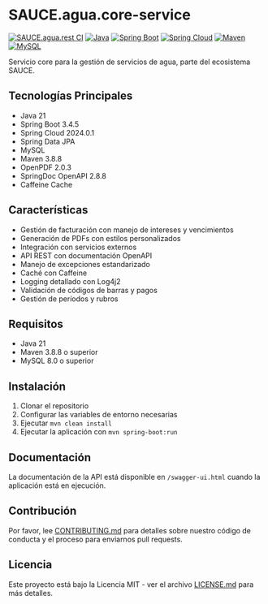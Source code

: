 # SAUCE.agua.core-service

[![SAUCE.agua.rest CI](https://github.com/SAUCE-services/SAUCE.agua.core-service/actions/workflows/maven.yml/badge.svg)](https://github.com/SAUCE-services/SAUCE.agua.core-service/actions/workflows/maven.yml)
[![Java](https://img.shields.io/badge/Java-21-orange.svg)](https://www.oracle.com/java/)
[![Spring Boot](https://img.shields.io/badge/Spring%20Boot-3.4.5-brightgreen.svg)](https://spring.io/projects/spring-boot)
[![Spring Cloud](https://img.shields.io/badge/Spring%20Cloud-2024.0.1-blue.svg)](https://spring.io/projects/spring-cloud)
[![Maven](https://img.shields.io/badge/Maven-3.8.8-red.svg)](https://maven.apache.org/)
[![MySQL](https://img.shields.io/badge/MySQL-8.0-blue.svg)](https://www.mysql.com/)

Servicio core para la gestión de servicios de agua, parte del ecosistema SAUCE.

## Tecnologías Principales

- Java 21
- Spring Boot 3.4.5
- Spring Cloud 2024.0.1
- Spring Data JPA
- MySQL
- Maven 3.8.8
- OpenPDF 2.0.3
- SpringDoc OpenAPI 2.8.8
- Caffeine Cache

## Características

- Gestión de facturación con manejo de intereses y vencimientos
- Generación de PDFs con estilos personalizados
- Integración con servicios externos
- API REST con documentación OpenAPI
- Manejo de excepciones estandarizado
- Caché con Caffeine
- Logging detallado con Log4j2
- Validación de códigos de barras y pagos
- Gestión de períodos y rubros

## Requisitos

- Java 21
- Maven 3.8.8 o superior
- MySQL 8.0 o superior

## Instalación

1. Clonar el repositorio
2. Configurar las variables de entorno necesarias
3. Ejecutar `mvn clean install`
4. Ejecutar la aplicación con `mvn spring-boot:run`

## Documentación

La documentación de la API está disponible en `/swagger-ui.html` cuando la aplicación está en ejecución.

## Contribución

Por favor, lee [CONTRIBUTING.md](CONTRIBUTING.md) para detalles sobre nuestro código de conducta y el proceso para enviarnos pull requests.

## Licencia

Este proyecto está bajo la Licencia MIT - ver el archivo [LICENSE.md](LICENSE.md) para más detalles.
